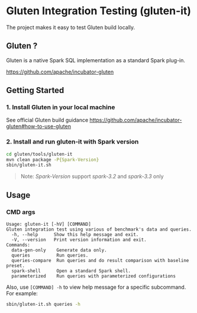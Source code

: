 # Gluten Integration Testing (gluten-it)

The project makes it easy to test Gluten build locally.

## Gluten ?

Gluten is a native Spark SQL implementation as a standard Spark plug-in.

https://github.com/apache/incubator-gluten

## Getting Started

### 1. Install Gluten in your local machine

See official Gluten build guidance https://github.com/apache/incubator-gluten#how-to-use-gluten

### 2. Install and run gluten-it with Spark version

```sh
cd gluten/tools/gluten-it
mvn clean package -P{Spark-Version}
sbin/gluten-it.sh
```

> Note: *Spark-Version* support *spark-3.2* and *spark-3.3* only

## Usage

### CMD args

```
Usage: gluten-it [-hV] [COMMAND]
Gluten integration test using various of benchmark's data and queries.
  -h, --help      Show this help message and exit.
  -V, --version   Print version information and exit.
Commands:
  data-gen-only    Generate data only.
  queries          Run queries.
  queries-compare  Run queries and do result comparison with baseline preset.
  spark-shell      Open a standard Spark shell.
  parameterized    Run queries with parameterized configurations
```

Also, use `[COMMAND] -h` to view help message for a specific subcommand. For example:

```sh
sbin/gluten-it.sh queries -h
```
